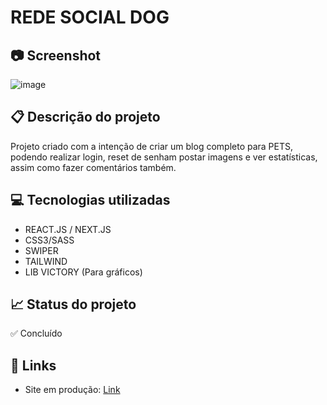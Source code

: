 # REDE SOCIAL DOG

## 📷 Screenshot
![image](https://github.com/LucasBlunTT/dog-nextjs-tailwind/assets/83377646/afed07d9-107e-467f-adc2-5b12667e8fd7)



## 📋 Descrição do projeto
Projeto criado com a intenção de criar um blog completo para PETS, podendo realizar login, reset de senham postar imagens e ver estatísticas, assim como fazer comentários também.

## 💻 Tecnologias utilizadas
- REACT.JS / NEXT.JS
- CSS3/SASS
- SWIPER
- TAILWIND
- LIB VICTORY (Para gráficos)

## 📈 Status do projeto
✅ Concluído

## 🚀 Links 
- Site em produção: [Link](https://dog-nextjs-tailwind-o1dkprgrh-lucasbluntts-projects.vercel.app/login "Link")
